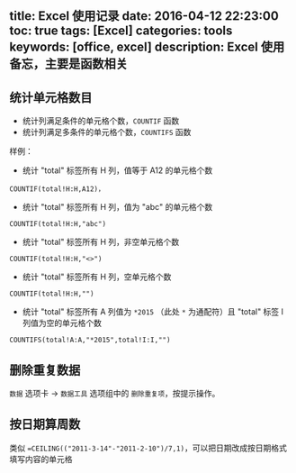 title: Excel 使用记录
date: 2016-04-12 22:23:00
toc: true
tags: [Excel]
categories: tools
keywords: [office, excel]
description: Excel 使用备忘，主要是函数相关
---

## 统计单元格数目

* 统计列满足条件的单元格个数，`COUNTIF` 函数
* 统计列满足多条件的单元格个数，`COUNTIFS` 函数

样例：

* 统计 "total" 标签所有 H 列，值等于 A12 的单元格个数

```
COUNTIF(total!H:H,A12)，
```

<!--more-->

* 统计 "total" 标签所有 H 列，值为 "abc" 的单元格个数

```
COUNTIF(total!H:H,"abc")
```

* 统计 "total" 标签所有 H 列，非空单元格个数

```
COUNTIF(total!H:H,"<>")
```

* 统计 "total" 标签所有 H 列，空单元格个数

```
COUNTIF(total!H:H,"")
```

* 统计 "total" 标签所有 A 列值为 `*2015` （此处 `*` 为通配符）且 "total" 标签 I 列值为空的单元格个数

```
COUNTIFS(total!A:A,"*2015",total!I:I,"")
```


## 删除重复数据
`数据` 选项卡 -> `数据工具` 选项组中的 `删除重复项`，按提示操作。

## 按日期算周数

类似 `=CEILING(("2011-3-14"-"2011-2-10")/7,1)`，可以把日期改成按日期格式填写内容的单元格
